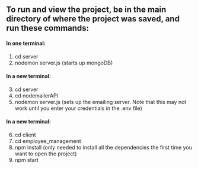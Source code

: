 ## To run and view the project, be in the main directory of where the project was saved, and run these commands:

#### In one terminal:
1. cd server
2. nodemon server.js (starts up mongoDB)

#### In a new terminal:
3. cd server
4. cd nodemailerAPI
5. nodemon server.js (sets up the emailing server. Note that this may not work until you enter your credentials in the .env file)

#### In a new terminal:
6. cd client
7. cd employee_management
8. npm install (only needed to install all the dependencies the first time you want to open the project)
9. npm start
